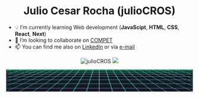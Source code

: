 <h1 align="center"> Julio Cesar Rocha (julioCROS)</h1>

- :bulb: I’m currently learning Web development (__JavaScipt__, __HTML__, __CSS__, __React__, __Next__)
- :pencil: I’m looking to collaborate on [COMPET](https://www.linkedin.com/in/competcefetmg/)
- 📫 You can find me also on [LinkedIn](https://www.linkedin.com/in/juliocros/) or via [e-mail](mailto:julio.1009@hotmail.com)

<p align="center">
<img width="390px" src="https://github-readme-stats.vercel.app/api?username=julioCROS&show_icons=true&theme=gotham" alt="julioCROS"/> 
<img width="327px" src="https://github-readme-stats.vercel.app/api/top-langs/?username=julioCROS&layout=compact&hide=c&theme=gotham&hide_border=false"/>
</p>

![](https://raw.githubusercontent.com/julioCROS/duasVezes-Attack-on-Pong/master/twice_Attack_on_Pong/img/backgrounds/backgroundChao.png)




